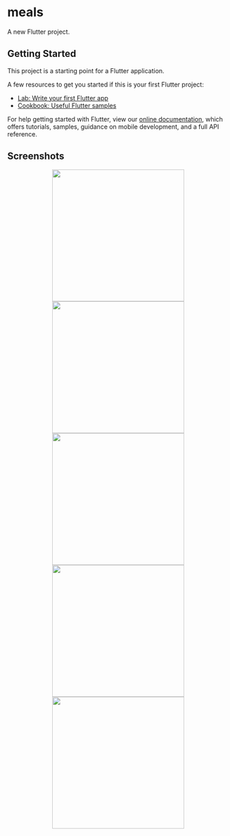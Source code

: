 # meals

A new Flutter project.

## Getting Started

This project is a starting point for a Flutter application.

A few resources to get you started if this is your first Flutter project:

- [Lab: Write your first Flutter app](https://flutter.dev/docs/get-started/codelab)
- [Cookbook: Useful Flutter samples](https://flutter.dev/docs/cookbook)

For help getting started with Flutter, view our
[online documentation](https://flutter.dev/docs), which offers tutorials,
samples, guidance on mobile development, and a full API reference.

## Screenshots
<div align="center">
  <img src="https://lh3.googleusercontent.com/pw/AM-JKLXBtxoSi1Xa3s_91pw2d1UciZEs-8htQsK_N__XvyekJMGcB3grnwv0bCnMGINuS7z_1uPm2CXlWN06rIOQSHXe3LUNYDx5RlCpH96E_jlISICfKIvPKyCnXIdJYoKkTzAKLztPE9yQqgMH-ivYFAiiKg=w416-h947-no?authuser=1" width="300" />
  <img src="https://lh3.googleusercontent.com/pw/AM-JKLVRNciPE25yMEJJv8duuJtX0EKdFFoLJyobARgMxtdAshM-AtF54AwSCBYpDV0WDLAjOfgZ3hvKJnKbGCEBEWLVo9GlXgpJaLkP4Ti0T20Vu0ENjKVlGWPJB09HvpvPZaRMqkQbh7-2zEYCNVOix0jagw=w416-h947-no?authuser=1" width="300" />
  <img src="https://lh3.googleusercontent.com/pw/AM-JKLVrrtH7p4ZDEWJBBFHVQnE8sSzaoee9YCVya3uCE6jy9mAxv_99qh_V4divp8qBFJzJerX_QjeZVO7gh4MnpJsotBpM_Msa2OowNPVr_bLrcG_gJ6LPfc0r-GplA8p0Ui_oQzxaFVPiQXg7_d0lIMcpoA=w416-h947-no?authuser=1" width="300" />
  <img src="https://lh3.googleusercontent.com/pw/AM-JKLUVRss_xDLgJTW-CndiA_2qnzBuSVGXx0Ky6egvgB_QpClmfvXRlFh2vMcgi1K_Nh0nnXibu9x3pmt-7vyO-IozC3a2PngdAjx8YhF4SsbjFIvpuj2PhpW1Af1YTnDRv8AFbYwdbWjcJmlTwh8-QgRwdw=w416-h947-no?authuser=1" width="300" />
  <img src="https://lh3.googleusercontent.com/pw/AM-JKLXanojgz_cVY1-mqX_1MMsk9qvbGBzo5U4QFkL_l_os0XJDqxoqw69eBTuluOAKefWYX0CrGp0ICHOs0tCTAhr0XFgRC4CkVws4YzlJv5Tv2awVMQxVSwgBGb88Oo0X_KWjtA8N2roxXZBva7FbmCZHSQ=w416-h947-no?authuser=1" width="300" />
</div>

